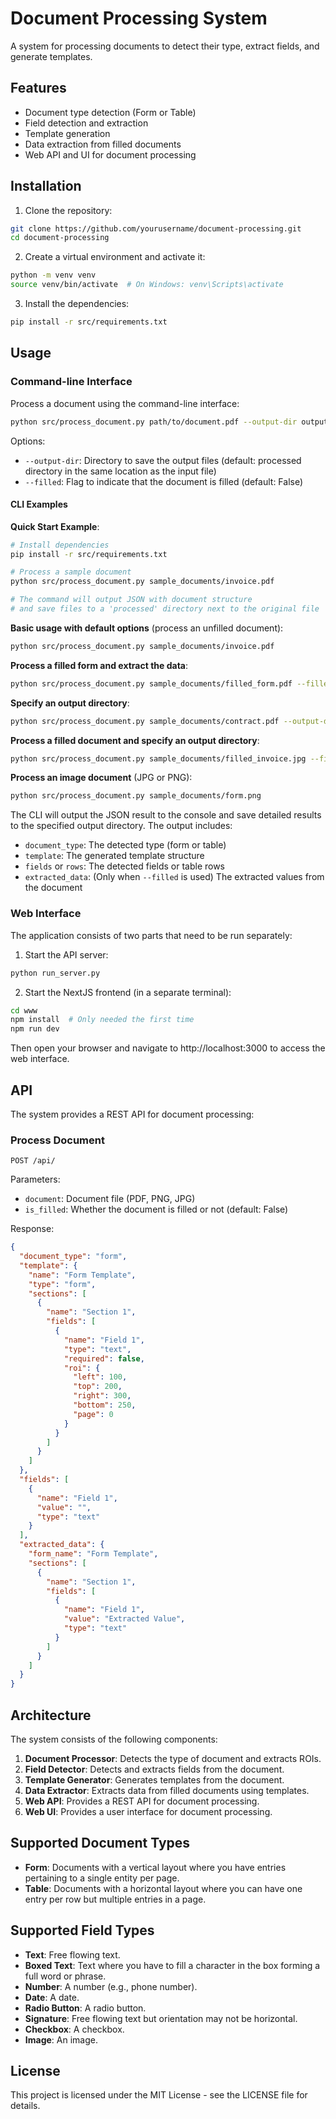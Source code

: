 # Document Processing System

A system for processing documents to detect their type, extract fields, and generate templates.

## Features

- Document type detection (Form or Table)
- Field detection and extraction
- Template generation
- Data extraction from filled documents
- Web API and UI for document processing

## Installation

1. Clone the repository:

```bash
git clone https://github.com/yourusername/document-processing.git
cd document-processing
```

2. Create a virtual environment and activate it:

```bash
python -m venv venv
source venv/bin/activate  # On Windows: venv\Scripts\activate
```

3. Install the dependencies:

```bash
pip install -r src/requirements.txt
```

## Usage

### Command-line Interface

Process a document using the command-line interface:

```bash
python src/process_document.py path/to/document.pdf --output-dir output --filled
```

Options:
- `--output-dir`: Directory to save the output files (default: processed directory in the same location as the input file)
- `--filled`: Flag to indicate that the document is filled (default: False)

#### CLI Examples

**Quick Start Example**:
```bash
# Install dependencies
pip install -r src/requirements.txt

# Process a sample document
python src/process_document.py sample_documents/invoice.pdf

# The command will output JSON with document structure
# and save files to a 'processed' directory next to the original file
```

**Basic usage with default options** (process an unfilled document):
```bash
python src/process_document.py sample_documents/invoice.pdf
```

**Process a filled form and extract the data**:
```bash
python src/process_document.py sample_documents/filled_form.pdf --filled
```

**Specify an output directory**:
```bash
python src/process_document.py sample_documents/contract.pdf --output-dir ./processed_results
```

**Process a filled document and specify an output directory**:
```bash
python src/process_document.py sample_documents/filled_invoice.jpg --filled --output-dir ./processed_results
```

**Process an image document** (JPG or PNG):
```bash
python src/process_document.py sample_documents/form.png
```

The CLI will output the JSON result to the console and save detailed results to the specified output directory. The output includes:

- `document_type`: The detected type (form or table)
- `template`: The generated template structure
- `fields` or `rows`: The detected fields or table rows
- `extracted_data`: (Only when `--filled` is used) The extracted values from the document

### Web Interface

The application consists of two parts that need to be run separately:

1. Start the API server:

```bash
python run_server.py
```

2. Start the NextJS frontend (in a separate terminal):

```bash
cd www
npm install  # Only needed the first time
npm run dev
```

Then open your browser and navigate to http://localhost:3000 to access the web interface.

## API

The system provides a REST API for document processing:

### Process Document

```
POST /api/
```

Parameters:
- `document`: Document file (PDF, PNG, JPG)
- `is_filled`: Whether the document is filled or not (default: False)

Response:
```json
{
  "document_type": "form",
  "template": {
    "name": "Form Template",
    "type": "form",
    "sections": [
      {
        "name": "Section 1",
        "fields": [
          {
            "name": "Field 1",
            "type": "text",
            "required": false,
            "roi": {
              "left": 100,
              "top": 200,
              "right": 300,
              "bottom": 250,
              "page": 0
            }
          }
        ]
      }
    ]
  },
  "fields": [
    {
      "name": "Field 1",
      "value": "",
      "type": "text"
    }
  ],
  "extracted_data": {
    "form_name": "Form Template",
    "sections": [
      {
        "name": "Section 1",
        "fields": [
          {
            "name": "Field 1",
            "value": "Extracted Value",
            "type": "text"
          }
        ]
      }
    ]
  }
}
```

## Architecture

The system consists of the following components:

1. **Document Processor**: Detects the type of document and extracts ROIs.
2. **Field Detector**: Detects and extracts fields from the document.
3. **Template Generator**: Generates templates from the document.
4. **Data Extractor**: Extracts data from filled documents using templates.
5. **Web API**: Provides a REST API for document processing.
6. **Web UI**: Provides a user interface for document processing.

## Supported Document Types

- **Form**: Documents with a vertical layout where you have entries pertaining to a single entity per page.
- **Table**: Documents with a horizontal layout where you can have one entry per row but multiple entries in a page.

## Supported Field Types

- **Text**: Free flowing text.
- **Boxed Text**: Text where you have to fill a character in the box forming a full word or phrase.
- **Number**: A number (e.g., phone number).
- **Date**: A date.
- **Radio Button**: A radio button.
- **Signature**: Free flowing text but orientation may not be horizontal.
- **Checkbox**: A checkbox.
- **Image**: An image.

## License

This project is licensed under the MIT License - see the LICENSE file for details.
